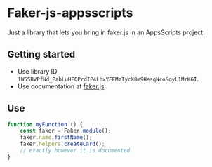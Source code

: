 # Faker-js-appsscripts

Just a library that lets you bring in faker.js in an AppsScripts project. 

## Getting started

- Use library ID `1W55BVPfNd_PabLuHFQPrdIP4LhxYEFMzTycX8m9HesqNcoSoyL1MrK6I`.
- Use documentation at [faker.js](https://github.com/marak/Faker.js/)

## Use

```js
function myFunction () {
    const faker = Faker.module();
    faker.name.firstName();
    faker.helpers.createCard();
    // exactly however it is documented
}
```
